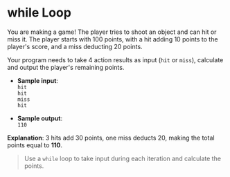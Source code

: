 # while Loop

You are making a game! The player tries to shoot an object and can hit or miss it. The player starts with 100 points, with a hit adding 10 points to the player's score, and a miss deducting 20 points.

Your program needs to take 4 action results as input (`hit` or `miss`), calculate and output the player's remaining points.

- **Sample input**:  
`hit`  
`hit`  
`miss`  
`hit`  

- **Sample output**:  
`110`

**Explanation**: 3 hits add 30 points, one miss deducts 20, making the total points equal to **110**.

> Use a `while` loop to take input during each iteration and calculate the points.